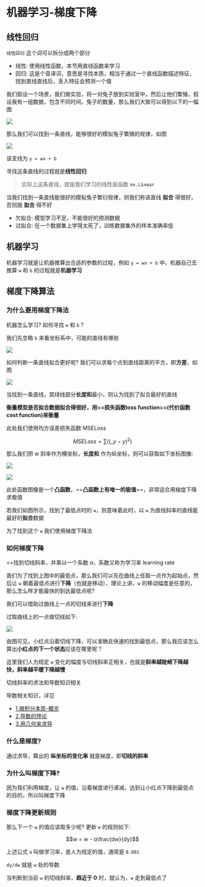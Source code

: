 # 机器学习-梯度下降

## 线性回归

`线性回归` 这个词可以拆分成两个部分

- 线性: 使用线性函数，本节用直线函数来学习
- 回归: 这是个音译词，意思是寻找本质，相当于通过一个直线函数描述特征，找到直线直线后，丢入特征会预测一个值

我们假设一个场景，我们做实验，将一对兔子放到实验室中，然后让他们繁殖，假设我有一组数据，包含不同时间，兔子的数量，那么我们大致可以得到以下的一幅图

![](md-img/机器学习-梯度下降_2023-12-13-08-42-31.png)

那么我们可以找到一条直线，能够很好的模拟兔子繁殖的规律，如图

![](md-img/机器学习-梯度下降_2023-12-13-08-44-10.png)

该支线为 `y = wx + b`

寻找这条直线的过程就是**线性回归**

> 实际上这条直线，就是我们学习的线性层函数 **`nn.Linear`**

当我们找到一条直线能很好的模拟兔子繁衍规律，则我们称该直线 **拟合** 得很好，否则就 **拟合** 得不好

- 欠拟合: 模型学习不足，不能很好的预测数据
- 过拟合: 在一个数据集上学得太死了，训练数据集外的样本准确率低

## 机器学习

机器学习就是让机器推算出合适的参数的过程，例如 `y = wx + b` 中，机器自己去推算 `w` 和 `b` 的过程就是**机器学习**

## 梯度下降算法

### 为什么要用梯度下降法

机器怎么学习? 如何寻找 `w` 和 `b` ?

我们先忽略 `b` 来看坐标系中，可能的直线有哪些

![](md-img/mspaint_Py5gbO8wqi.gif)

如何判断一条直线拟合更好呢? 我们可以求每个点到直线距离的平方，即**方差**，如图

![](md-img/机器学习-梯度下降_2023-12-13-09-01-13.png)

当找到一条直线，其绿线部分**长度和**最小，则认为找到了拟合最好的直线

**衡量模型是否拟合数据拟合得很好，用==损失函数loss function==(代价函数cost function)来衡量**

此处我们使用均方误差损失函数 MSELoss

$$
MSELoss = \sum((\_y - y)^2)
$$

那么我们把 w 斜率作为横坐标，**长度和** 作为纵坐标，则可以获取如下坐标图像:

![](md-img/机器学习-梯度下降_2023-12-13-11-18-57.png)

![](md-img/机器学习-梯度下降_2023-12-13-11-23-50.png)

此处函数图像是一个**凸函数**，==**凸函数上有唯一的极值**==，非常适合用梯度下降求极值

若我们如图所示，找到了最低点时的 `w`，则意味着此时，以 `w` 为直线斜率的直线能最好的**拟合**数据

为了找到这个 `w` 我们使用梯度下降法

### 如何梯度下降

==找到切线斜率，并乘以一个系数 $\alpha$，系数又称为学习率 learning rate

我们为了找到上图中的最低点，那么我们可以先在曲线上任取一点作为起始点，然后让 `w` 朝着最低点进行**下降**（也就是移动），理论上讲，`w` 的移动幅度是任意的，那么怎么样才能最快的到达最低点呢?

我们可以借助过曲线上一点的切线来进行**下降**

过取曲线上的一点做切线如下:

![](md-img/机器学习-梯度下降_2023-12-13-11-52-40.png)

由图可见，小红点沿着切线下降，可以准确且快速的找到最低点，那么我应该怎么算出**小红点的下一个状态**应该在哪里呢？

这里我们人为规定 `w` 变化的幅度与切线斜率正相关，也就是**斜率越陡峭下降越快，斜率越平缓下降越慢**

切线斜率的求法和导数知识相关

导数相关知识，详见
- [1.微积分本质-概览](./1.微积分本质-概览.md)
- [2.导数的悖论](./2.导数的悖论.md)
- [3.用几何来求导](./3.用几何来求导.md)



### 什么是梯度?

通过求导，算出的 **纵坐标的变化率** 就是梯度，即**切线的斜率**

### 为什么叫梯度下降?

因为我们利用梯度，让 `w` 的值，沿着梯度进行递减，达到让小红点下降到最低点的目的，所以叫梯度下降

### 梯度下降更新规则

那么下一个 `w` 的值应该取多少呢? 更新 `w` 的规则如下:

```math
w = w - α\frac{dw}{dy}
```

上述公式 `α` 叫做学习率，是人为规定的值，通常是 `0.001`

`dy/dw` 就是 `w` 处的导数

当判断到当前 `w` 的切线斜率，**趋近于 0** 时，就认为，`w` 走到最低点了
